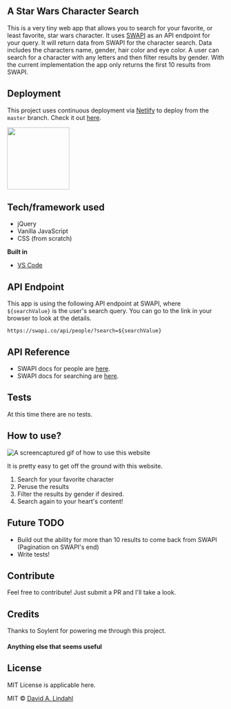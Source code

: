 ## A Star Wars Character Search
This is a very tiny web app that allows you to search for your favorite, or least favorite, star wars character. It uses [SWAPI](https://swapi.co/) as an API endpoint for your query. It will return data from SWAPI for the character search. Data includes the characters name, gender, hair color and eye color. A user can search for a character with any letters and then filter results by gender. With the current implementation the app only returns the first 10 results from SWAPI.

## Deployment
This project uses continuous deployment via [Netlify](https://www.netlify.com/) to deploy from the `master` branch. Check it out [here](https://star-wars-search.netlify.com/).

<a href="https://www.netlify.com">
  <img src="https://www.netlify.com/img/global/badges/netlify-color-accent.svg"  height="144"/>
</a>

## Tech/framework used
- jQuery
- Vanilla JavaScript
- CSS (from scratch)

<b>Built in</b>
- [VS Code](https://code.visualstudio.com/)

## API Endpoint
This app is using the following API endpoint at SWAPI, where `${searchValue}` is the user's search query. You can go to the link in your browser to look at the details. 
```
https://swapi.co/api/people/?search=${searchValue}
```

## API Reference
- SWAPI docs for people are [here](https://swapi.co/documentation#people).
- SWAPI docs for searching are [here](https://swapi.co/documentation#search). 


## Tests
At this time there are no tests. 

## How to use?

![A screencaptured gif of how to use this website](https://cl.ly/461q3t3G3Z2z/Screen%20Recording%202018-02-21%20at%2001.06%20PM.gif)

It is pretty easy to get off the ground with this website. 
1. Search for your favorite character
2. Peruse the results
3. Filter the results by gender if desired.
4. Search again to your heart's content!

## Future TODO
- Build out the ability for more than 10 results to come back from SWAPI (Pagination on SWAPI's end)
- Write tests!

## Contribute
Feel free to contribute! Just submit a PR and I'll take a look.

## Credits
Thanks to Soylent for powering me through this project. 

#### Anything else that seems useful

## License
MIT License is applicable here.

MIT © [David A. Lindahl](www.davidalindahl.com)